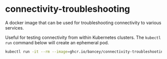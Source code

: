 # connectivity-troubleshooting
A docker image that can be used for troubleshooting connectivity to various services.

Useful for testing connectivity from within Kubernetes clusters. The `kubectl run` command below will create an ephemeral pod.
```bash
kubectl run -it --rm --image=ghcr.io/bancey/connectivity-troubleshooting:latest troubleshoot -- bash
```
